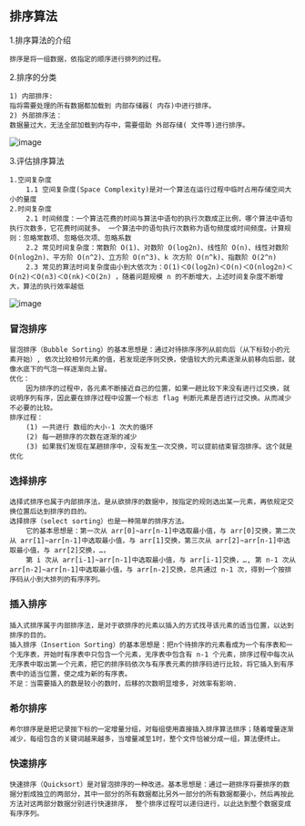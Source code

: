 ## 排序算法

1.排序算法的介绍
```text
排序是将一组数据，依指定的顺序进行排列的过程。
```

2.排序的分类
```text
1) 内部排序:
指将需要处理的所有数据都加载到 内部存储器( 内存)中进行排序。
2) 外部排序法：
数据量过大，无法全部加载到内存中，需要借助 外部存储( 文件等)进行排序。
```
![image](https://github.com/Tandoy/DataStructures-and-Algorithms/blob/master/Algorithms/images/%E5%B8%B8%E8%A7%81%E7%9A%84%E6%8E%92%E5%BA%8F%E7%AE%97%E6%B3%95%E5%88%86%E7%B1%BB.PNG)

3.评估排序算法
```text
1.空间复杂度
    1.1 空间复杂度(Space Complexity)是对一个算法在运行过程中临时占用存储空间大小的量度
2.时间复杂度
    2.1 时间频度：一个算法花费的时间与算法中语句的执行次数成正比例，哪个算法中语句执行次数多，它花费时间就多。 一个算法中的语句执行次数称为语句频度或时间频度。计算规则：忽略常数项、忽略低次项、忽略系数
    2.2 常见时间复杂度：常数阶 O(1)、对数阶 O(log2n)、线性阶 O(n)、线性对数阶 O(nlog2n)、平方阶 O(n^2)、立方阶 O(n^3)、k 次方阶 O(n^k)、指数阶 O(2^n)
    2.3 常见的算法时间复杂度由小到大依次为：Ο(1)＜Ο(log2n)＜Ο(n)＜Ο(nlog2n)＜Ο(n2)＜Ο(n3)＜Ο(nk)＜Ο(2n) ，随着问题规模 n 的不断增大，上述时间复杂度不断增大，算法的执行效率越低
```

![image](https://github.com/Tandoy/DataStructures-and-Algorithms/blob/master/Algorithms/images/%E6%8E%92%E5%BA%8F%E7%AE%97%E6%B3%95%E5%B9%B3%E5%9D%87%E6%97%B6%E9%97%B4%E5%A4%8D%E6%9D%82%E5%BA%A6%E5%92%8C%E6%9C%80%E5%9D%8F%E6%97%B6%E9%97%B4%E5%A4%8D%E6%9D%82%E5%BA%A6.png)

### 冒泡排序
```text
冒泡排序（Bubble Sorting）的基本思想是：通过对待排序序列从前向后（从下标较小的元素开始）, 依次比较相邻元素的值，若发现逆序则交换，使值较大的元素逐渐从前移向后部，就像水底下的气泡一样逐渐向上冒。
优化：
    因为排序的过程中，各元素不断接近自己的位置，如果一趟比较下来没有进行过交换，就说明序列有序，因此要在排序过程中设置一个标志 flag 判断元素是否进行过交换。从而减少不必要的比较。
排序过程：
    (1) 一共进行 数组的大小-1 次大的循环
    (2) 每一趟排序的次数在逐渐的减少
    (3) 如果我们发现在某趟排序中，没有发生一次交换，可以提前结束冒泡排序。这个就是优化
```

### 选择排序
```text
选择式排序也属于内部排序法，是从欲排序的数据中，按指定的规则选出某一元素，再依规定交换位置后达到排序的目的。
选择排序（select sorting）也是一种简单的排序方法。
    它的基本思想是：第一次从 arr[0]~arr[n-1]中选取最小值，与 arr[0]交换，第二次从 arr[1]~arr[n-1]中选取最小值，与 arr[1]交换，第三次从 arr[2]~arr[n-1]中选取最小值，与 arr[2]交换，…，
    第 i 次从 arr[i-1]~arr[n-1]中选取最小值，与 arr[i-1]交换，…, 第 n-1 次从 arr[n-2]~arr[n-1]中选取最小值，与 arr[n-2]交换，总共通过 n-1 次，得到一个按排序码从小到大排列的有序序列。
```

### 插入排序
```text
插入式排序属于内部排序法，是对于欲排序的元素以插入的方式找寻该元素的适当位置，以达到排序的目的。
插入排序（Insertion Sorting）的基本思想是：把n个待排序的元素看成为一个有序表和一个无序表，开始时有序表中只包含一个元素，无序表中包含有 n-1 个元素，排序过程中每次从无序表中取出第一个元素，把它的排序码依次与有序表元素的排序码进行比较，将它插入到有序表中的适当位置，使之成为新的有序表。
不足：当需要插入的数是较小的数时，后移的次数明显增多，对效率有影响.
```

### 希尔排序
```text
希尔排序是是把记录按下标的一定增量分组，对每组使用直接插入排序算法排序；随着增量逐渐减少，每组包含的关键词越来越多，当增量减至1时，整个文件恰被分成一组，算法便终止。
```

### 快速排序
```text
快速排序（Quicksort）是对冒泡排序的一种改进。基本思想是：通过一趟排序将要排序的数据分割成独立的两部分，其中一部分的所有数据都比另外一部分的所有数据都要小，然后再按此方法对这两部分数据分别进行快速排序， 整个排序过程可以递归进行，以此达到整个数据变成有序序列。
```